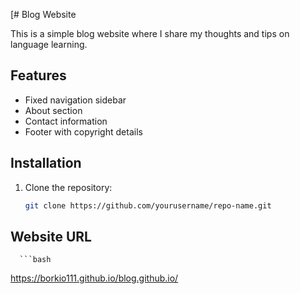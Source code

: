 [# Blog Website

This is a simple blog website where I share my thoughts and tips on language learning.

## Features

- Fixed navigation sidebar
- About section
- Contact information
- Footer with copyright details

## Installation

1. Clone the repository:
   ```bash
   git clone https://github.com/yourusername/repo-name.git
## Website URL
      ```bash
https://borkio111.github.io/blog.github.io/

